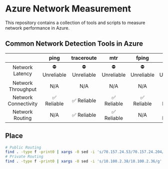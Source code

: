 # Azure Network Measurement

This repository contains a collection of tools and scripts to measure network performance in Azure.


## Common Network Detection Tools in Azure

|                      |     ping     |  traceroute  |      mtr     |     fping    |      asn     |    2ping   |  sockperf  |   iperf3   |
|:--------------------:|:------------:|:------------:|:------------:|:------------:|:------------:|:----------:|:----------:|:----------:|
|    Network Latency   | ⛔ Unreliable | ⛔ Unreliable | ⛔ Unreliable | ⛔ Unreliable | ⛔ Unreliable | ✅ Reliable | ✅ Reliable |     N/A    |
|  Network Throughput  |      N/A     |      N/A     |      N/A     |      N/A     |      N/A     |     N/A    | ✅ Reliable | ✅ Reliable |
| Network Connectivity |  ✅ Reliable  |  ✅ Reliable  |  ✅ Reliable  |  ✅ Reliable  |  ✅ Reliable  | ✅ Reliable | ✅ Reliable | ✅ Reliable |
|    Network Routing   |      N/A     |  ✅ Reliable  |  ✅ Reliable  |      N/A     |  ✅ Reliable  |     N/A    |     N/A    |     N/A    |


## Place

```bash
# Public Routing
find . -type f -print0 | xargs -0 sed -i 's/70.157.24.53/70.157.24.204/g'
# Private Routing
find . -type f -print0 | xargs -0 sed -i 's/10.100.2.38/10.100.2.36/g'
```